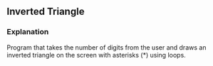 ## Inverted Triangle
### Explanation
Program that takes the number of digits from the user and draws an inverted triangle on the screen with asterisks (*) using loops.
